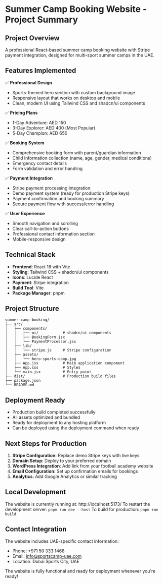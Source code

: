 # Summer Camp Booking Website - Project Summary

## Project Overview
A professional React-based summer camp booking website with Stripe payment integration, designed for multi-sport summer camps in the UAE.

## Features Implemented
✅ **Professional Design**
- Sports-themed hero section with custom background image
- Responsive layout that works on desktop and mobile
- Clean, modern UI using Tailwind CSS and shadcn/ui components

✅ **Pricing Plans**
- 1-Day Adventure: AED 150
- 3-Day Explorer: AED 400 (Most Popular)
- 5-Day Champion: AED 650

✅ **Booking System**
- Comprehensive booking form with parent/guardian information
- Child information collection (name, age, gender, medical conditions)
- Emergency contact details
- Form validation and error handling

✅ **Payment Integration**
- Stripe payment processing integration
- Demo payment system (ready for production Stripe keys)
- Payment confirmation and booking summary
- Secure payment flow with success/error handling

✅ **User Experience**
- Smooth navigation and scrolling
- Clear call-to-action buttons
- Professional contact information section
- Mobile-responsive design

## Technical Stack
- **Frontend**: React 18 with Vite
- **Styling**: Tailwind CSS + shadcn/ui components
- **Icons**: Lucide React
- **Payment**: Stripe integration
- **Build Tool**: Vite
- **Package Manager**: pnpm

## Project Structure
```
summer-camp-booking/
├── src/
│   ├── components/
│   │   ├── ui/           # shadcn/ui components
│   │   ├── BookingForm.jsx
│   │   └── PaymentProcessor.jsx
│   ├── lib/
│   │   └── stripe.js     # Stripe configuration
│   ├── assets/
│   │   └── hero-sports-camp.jpg
│   ├── App.jsx           # Main application component
│   ├── App.css           # Styles
│   └── main.jsx          # Entry point
├── dist/                 # Production build files
├── package.json
└── README.md
```

## Deployment Ready
- Production build completed successfully
- All assets optimized and bundled
- Ready for deployment to any hosting platform
- Can be deployed using the deployment command when ready

## Next Steps for Production
1. **Stripe Configuration**: Replace demo Stripe keys with live keys
2. **Domain Setup**: Deploy to your preferred domain
3. **WordPress Integration**: Add link from your football academy website
4. **Email Configuration**: Set up confirmation emails for bookings
5. **Analytics**: Add Google Analytics or similar tracking

## Local Development
The website is currently running at: http://localhost:5173/
To restart the development server: `pnpm run dev --host`
To build for production: `pnpm run build`

## Contact Integration
The website includes UAE-specific contact information:
- Phone: +971 50 333 1468
- Email: info@sportscamp-uae.com
- Location: Dubai Sports City, UAE

The website is fully functional and ready for deployment whenever you're ready!

